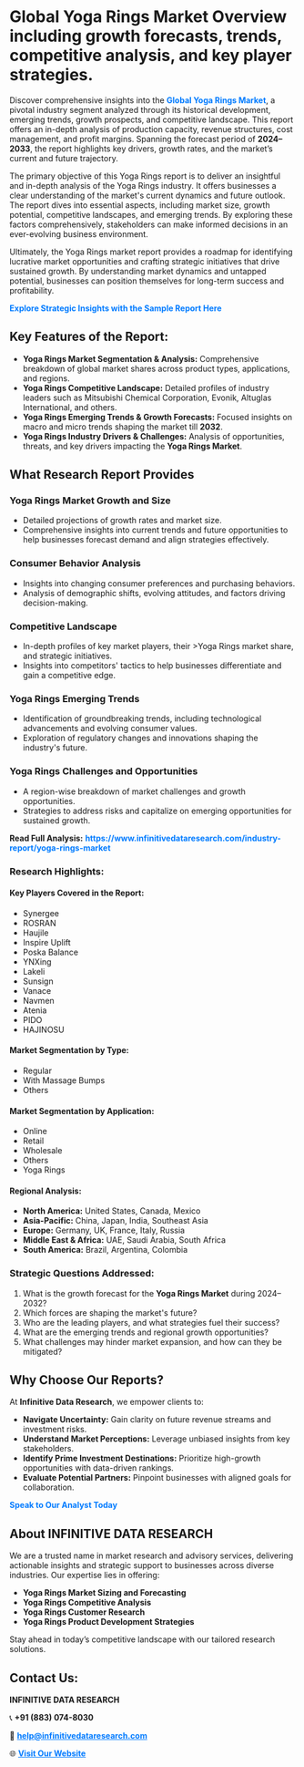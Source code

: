 <h1>Global Yoga Rings Market Overview including growth forecasts, trends, competitive analysis, and key player strategies.</h1>
<p>
Discover comprehensive insights into the 
<a href="https://www.infinitivedataresearch.com/industry-report/yoga-rings-market" rel="dofollow" style="color: #007BFF; text-decoration: none;"><strong>Global Yoga Rings Market</strong></a>, a pivotal industry segment analyzed through its historical development, emerging trends, growth prospects, and competitive landscape. This report offers an in-depth analysis of production capacity, revenue structures, cost management, and profit margins. Spanning the forecast period of <strong>2024–2033</strong>, the report highlights key drivers, growth rates, and the market’s current and future trajectory.
</p>
<p>
The primary objective of this Yoga Rings report is to deliver an insightful and in-depth analysis of the Yoga Rings industry. It offers businesses a clear understanding of the market's current dynamics and future outlook. The report dives into essential aspects, including market size, growth potential, competitive landscapes, and emerging trends. By exploring these factors comprehensively, stakeholders can make informed decisions in an ever-evolving business environment.
</p>
<p>
Ultimately, the Yoga Rings market report provides a roadmap for identifying lucrative market opportunities and crafting strategic initiatives that drive sustained growth. By understanding market dynamics and untapped potential, businesses can position themselves for long-term success and profitability.
</p>
<p>
<a href="https://www.infinitivedataresearch.com/request-sample/reportId=102709" style="color: #007BFF; text-decoration: none;"><strong>Explore Strategic Insights with the Sample Report Here</strong></a>
</p>

<h2>Key Features of the Report:</h2>
<ul>
<li><strong>Yoga Rings Market Segmentation & Analysis:</strong> Comprehensive breakdown of global market shares across product types, applications, and regions.</li>
<li><strong>Yoga Rings Competitive Landscape:</strong> Detailed profiles of industry leaders such as Mitsubishi Chemical Corporation, Evonik, Altuglas International, and others.</li>
<li><strong>Yoga Rings Emerging Trends & Growth Forecasts:</strong> Focused insights on macro and micro trends shaping the market till <strong>2032</strong>.</li>
<li><strong>Yoga Rings Industry Drivers & Challenges:</strong> Analysis of opportunities, threats, and key drivers impacting the <strong>Yoga Rings Market</strong>.</li>
</ul>

<h2>What Research Report Provides</h2>
<h3>Yoga Rings Market Growth and Size</h3>
<ul>
<li>Detailed projections of growth rates and market size.</li>
<li>Comprehensive insights into current trends and future opportunities to help businesses forecast demand and align strategies effectively.</li>
</ul>

<h3>Consumer Behavior Analysis</h3>
<ul>
<li>Insights into changing consumer preferences and purchasing behaviors.</li>
<li>Analysis of demographic shifts, evolving attitudes, and factors driving decision-making.</li>
</ul>

<h3>Competitive Landscape</h3>
<ul>
<li>In-depth profiles of key market players, their >Yoga Rings market share, and strategic initiatives.</li>
<li>Insights into competitors' tactics to help businesses differentiate and gain a competitive edge.</li>
</ul>

<h3>Yoga Rings Emerging Trends</h3>
<ul>
<li>Identification of groundbreaking trends, including technological advancements and evolving consumer values.</li>
<li>Exploration of regulatory changes and innovations shaping the industry's future.</li>
</ul>

<h3>Yoga Rings Challenges and Opportunities</h3>
<ul>
<li>A region-wise breakdown of market challenges and growth opportunities.</li>
<li>Strategies to address risks and capitalize on emerging opportunities for sustained growth.</li>
</ul>
<p><strong>Read Full Analysis:</strong> <a href="https://www.infinitivedataresearch.com/industry-report/yoga-rings-market" rel="dofollow" style="color: #007BFF; text-decoration: none;"><strong>https://www.infinitivedataresearch.com/industry-report/yoga-rings-market</strong></a></p>
<h3>Research Highlights:</h3>
<h4>Key Players Covered in the Report:</h4>
<ul><li>Synergee</li><li>ROSRAN</li><li>Haujile</li><li>Inspire Uplift</li><li>Poska Balance</li><li>YNXing</li><li>Lakeli</li><li>Sunsign</li><li>Vanace</li><li>Navmen</li><li>Atenia</li><li>PIDO</li><li>HAJINOSU</li></ul>
<h4>Market Segmentation by Type:</h4>
<ul><li>Regular</li><li>With Massage Bumps</li><li>Others</li></ul>
<h4>Market Segmentation by Application:</h4>
<ul><li>Online</li><li>Retail</li><li>Wholesale</li><li>Others</li><li>Yoga Rings</li></ul>

<h4>Regional Analysis:</h4>
<ul>
<li><strong>North America:</strong> United States, Canada, Mexico</li>
<li><strong>Asia-Pacific:</strong> China, Japan, India, Southeast Asia</li>
<li><strong>Europe:</strong> Germany, UK, France, Italy, Russia</li>
<li><strong>Middle East & Africa:</strong> UAE, Saudi Arabia, South Africa</li>
<li><strong>South America:</strong> Brazil, Argentina, Colombia</li>
</ul>

<h3>Strategic Questions Addressed:</h3>
<ol>
<li>What is the growth forecast for the <strong>Yoga Rings Market</strong> during 2024–2032?</li>
<li>Which forces are shaping the market's future?</li>
<li>Who are the leading players, and what strategies fuel their success?</li>
<li>What are the emerging trends and regional growth opportunities?</li>
<li>What challenges may hinder market expansion, and how can they be mitigated?</li>
</ol>

<h2>Why Choose Our Reports?</h2>
<p>At <strong>Infinitive Data Research</strong>, we empower clients to:</p>
<ul>
<li><strong>Navigate Uncertainty:</strong> Gain clarity on future revenue streams and investment risks.</li>
<li><strong>Understand Market Perceptions:</strong> Leverage unbiased insights from key stakeholders.</li>
<li><strong>Identify Prime Investment Destinations:</strong> Prioritize high-growth opportunities with data-driven rankings.</li>
<li><strong>Evaluate Potential Partners:</strong> Pinpoint businesses with aligned goals for collaboration.</li>
</ul>
<p><a href="https://www.infinitivedataresearch.com/industry-report/yoga-rings-market" rel="dofollow" style="color: #007BFF; text-decoration: none;"><strong>Speak to Our Analyst Today</strong></a></p>

<h2>About INFINITIVE DATA RESEARCH</h2>
<p>We are a trusted name in market research and advisory services, delivering actionable insights and strategic support to businesses across diverse industries. Our expertise lies in offering:</p>
<ul>
<li><strong>Yoga Rings Market Sizing and Forecasting</strong></li>
<li><strong>Yoga Rings Competitive Analysis</strong></li>
<li><strong>Yoga Rings Customer Research</strong></li>
<li><strong>Yoga Rings Product Development Strategies</strong></li>
</ul>
<p>Stay ahead in today’s competitive landscape with our tailored research solutions.</p>

<h2>Contact Us:</h2>
<p><strong>INFINITIVE DATA RESEARCH</strong></p>
<p>📞 <strong>+91 (883) 074-8030</strong></p>
<p>📧 <strong><a href="mailto:help@infinitivedataresearch.com" style="color: #007BFF;">help@infinitivedataresearch.com</a></strong></p>
<p>🌐 <strong><a href="https://www.infinitivedataresearch.com" rel="dofollow" style="color: #007BFF;">Visit Our Website</a></strong></p>